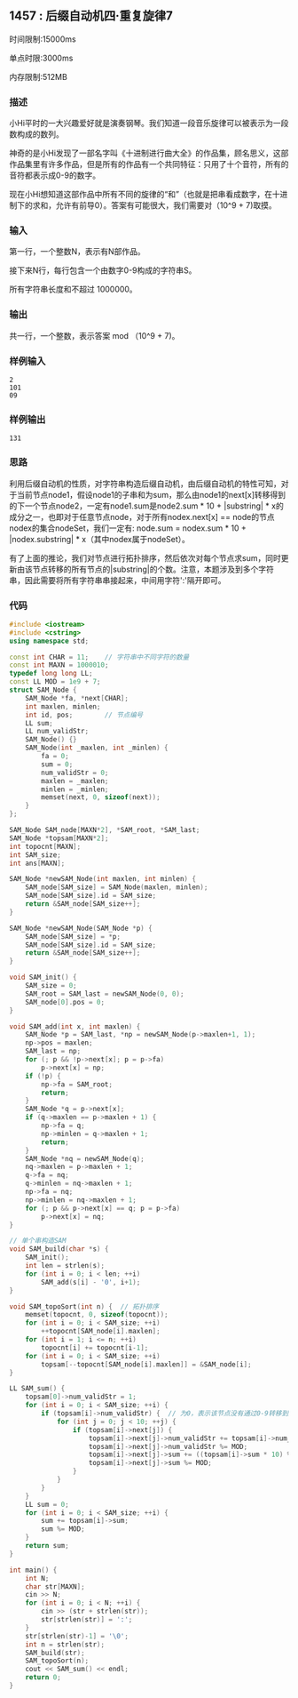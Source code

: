 ## 1457 : 后缀自动机四·重复旋律7
时间限制:15000ms

单点时限:3000ms

内存限制:512MB

### 描述
小Hi平时的一大兴趣爱好就是演奏钢琴。我们知道一段音乐旋律可以被表示为一段数构成的数列。

神奇的是小Hi发现了一部名字叫《十进制进行曲大全》的作品集，顾名思义，这部作品集里有许多作品，但是所有的作品有一个共同特征：只用了十个音符，所有的音符都表示成0-9的数字。

现在小Hi想知道这部作品中所有不同的旋律的“和”（也就是把串看成数字，在十进制下的求和，允许有前导0）。答案有可能很大，我们需要对（10^9 + 7)取摸。

### 输入
第一行，一个整数N，表示有N部作品。

接下来N行，每行包含一个由数字0-9构成的字符串S。

所有字符串长度和不超过 1000000。

### 输出
共一行，一个整数，表示答案 mod （10^9 + 7)。

### 样例输入
```
2
101
09
```

### 样例输出
```
131
```

### 思路
利用后缀自动机的性质，对字符串构造后缀自动机，由后缀自动机的特性可知，对于当前节点node1，假设node1的子串和为sum，那么由node1的next[x]转移得到的下一个节点node2，一定有node1.sum是node2.sum * 10 + |substring| * x的成分之一，也即对于任意节点node，对于所有nodex.next[x] == node的节点nodex的集合nodeSet，我们一定有: node.sum = nodex.sum * 10 + |nodex.substring| * x（其中nodex属于nodeSet）。

有了上面的推论，我们对节点进行拓扑排序，然后依次对每个节点求sum，同时更新由该节点转移的所有节点的|substring|的个数。注意，本题涉及到多个字符串，因此需要将所有字符串串接起来，中间用字符':'隔开即可。

### 代码
```C++
#include <iostream>
#include <cstring>
using namespace std;

const int CHAR = 11;	// 字符串中不同字符的数量
const int MAXN = 1000010;
typedef long long LL;
const LL MOD = 1e9 + 7;
struct SAM_Node {
	SAM_Node *fa, *next[CHAR];
	int maxlen, minlen;
	int id, pos;		// 节点编号
	LL sum;
	LL num_validStr;
	SAM_Node() {}
	SAM_Node(int _maxlen, int _minlen) {
		fa = 0;
		sum = 0;
		num_validStr = 0;
		maxlen = _maxlen;
		minlen = _minlen;
		memset(next, 0, sizeof(next));
	}
};

SAM_Node SAM_node[MAXN*2], *SAM_root, *SAM_last;
SAM_Node *topsam[MAXN*2];
int topocnt[MAXN];
int SAM_size;
int ans[MAXN];

SAM_Node *newSAM_Node(int maxlen, int minlen) {
	SAM_node[SAM_size] = SAM_Node(maxlen, minlen);
	SAM_node[SAM_size].id = SAM_size;
	return &SAM_node[SAM_size++];
}

SAM_Node *newSAM_Node(SAM_Node *p) {
	SAM_node[SAM_size] = *p;
	SAM_node[SAM_size].id = SAM_size;
	return &SAM_node[SAM_size++];
}

void SAM_init() {
	SAM_size = 0;
   	SAM_root = SAM_last = newSAM_Node(0, 0);
   	SAM_node[0].pos = 0;
}

void SAM_add(int x, int maxlen) {
	SAM_Node *p = SAM_last, *np = newSAM_Node(p->maxlen+1, 1); 
	np->pos = maxlen;
	SAM_last = np;
	for (; p && !p->next[x]; p = p->fa)
		p->next[x] = np;
	if (!p) {
		np->fa = SAM_root;
		return;
	}
	SAM_Node *q = p->next[x]; 
	if (q->maxlen == p->maxlen + 1) {
		np->fa = q;	
		np->minlen = q->maxlen + 1;
		return; 
	}
	SAM_Node *nq = newSAM_Node(q);
	nq->maxlen = p->maxlen + 1;
	q->fa = nq;
	q->minlen = nq->maxlen + 1;
	np->fa = nq;
	np->minlen = nq->maxlen + 1;
	for (; p && p->next[x] == q; p = p->fa)
		p->next[x] = nq;
}

// 单个串构造SAM
void SAM_build(char *s) {
	SAM_init();
	int len = strlen(s); 
	for (int i = 0; i < len; ++i)
	    SAM_add(s[i] - '0', i+1);
}

void SAM_topoSort(int n) {	// 拓扑排序
	memset(topocnt, 0, sizeof(topocnt));
	for (int i = 0; i < SAM_size; ++i)
		++topocnt[SAM_node[i].maxlen];
	for (int i = 1; i <= n; ++i)
		topocnt[i] += topocnt[i-1];
	for (int i = 0; i < SAM_size; ++i)
		topsam[--topocnt[SAM_node[i].maxlen]] = &SAM_node[i];
}

LL SAM_sum() {
	topsam[0]->num_validStr = 1;
	for (int i = 0; i < SAM_size; ++i) {
		if (topsam[i]->num_validStr) {	// 为0，表示该节点没有通过0-9转移到达的，也即子串中都有'：'
			for (int j = 0; j < 10; ++j) {
				if (topsam[i]->next[j]) {
					topsam[i]->next[j]->num_validStr += topsam[i]->num_validStr;	// 向后更新子串数量
					topsam[i]->next[j]->num_validStr %= MOD;
					topsam[i]->next[j]->sum += ((topsam[i]->sum * 10) % MOD + (topsam[i]->num_validStr * j) % MOD) % MOD;
					topsam[i]->next[j]->sum %= MOD;
				}
			}
		}
	}
	LL sum = 0;
	for (int i = 0; i < SAM_size; ++i) {
		sum += topsam[i]->sum;
		sum %= MOD;
	}
	return sum;
}

int main() {
	int N;
	char str[MAXN];
	cin >> N;
	for (int i = 0; i < N; ++i) {
		cin >> (str + strlen(str));
		str[strlen(str)] = ':';
	}
	str[strlen(str)-1] = '\0';
	int n = strlen(str);
	SAM_build(str); 
	SAM_topoSort(n);
	cout << SAM_sum() << endl;
	return 0;
}
```